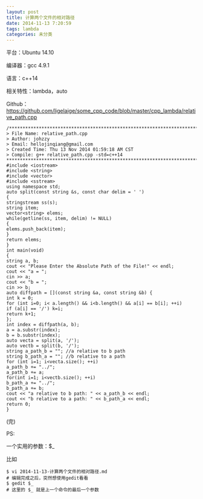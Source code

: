 ```yaml
---
layout: post
title: 计算两个文件的相对路径
date: 2014-11-13 7:20:59
tags: lambda
categories: 未分类
---
```


平台：Ubuntu 14.10

编译器：gcc 4.9.1

语言：c++14

相关特性：lambda，auto

Github：https://github.com/ligelaige/some_cpp_code/blob/master/cpp_lambda/relative_path.cpp

    /************************************************************************* 
    > File Name: relative_path.cpp 
    > Author: johzzy 
    > Email: hellojinqiang@gmail.com 
    > Created Time: Thu 13 Nov 2014 01:59:18 AM CST 
    > Compile: g++ relative_path.cpp -std=c++14 
    ************************************************************************/  
    #include <iostream>  
    #include <string>  
    #include <vector>  
    #include <sstream>  
    using namespace std;  
    auto split(const string &s, const char delim = ' ')  
    {  
    stringstream ss(s);  
    string item;  
    vector<string> elems;  
    while(getline(ss, item, delim) != NULL)  
    {  
    elems.push_back(item);  
    }  
    return elems;  
    }  
    int main(void)  
    {  
    string a, b;  
    cout << "Please Enter the Absolute Path of the File!" << endl;  
    cout << "a = ";  
    cin >> a;  
    cout << "b = ";  
    cin >> b;  
    auto diffpath = [](const string &a, const string &b) {  
    int k = 0;  
    for (int i=0; i< a.length() && i<b.length() && a[i] == b[i]; ++i)  
    if (a[i] == '/') k=i;  
    return k+1;  
    };  
    int index = diffpath(a, b);  
    a = a.substr(index);  
    b = b.substr(index);  
    auto vecta = split(a, '/');  
    auto vectb = split(b, '/');  
    string a_path_b = ""; //a relative to b path  
    string b_path_a = ""; //b relative to a path  
    for (int i=1; i<vecta.size(); ++i)  
    a_path_b += "../";  
    a_path_b += a;  
    for(int i=1; i<vectb.size(); ++i)  
    b_path_a += "../";  
    b_path_a += b;  
    cout << "a relative to b path: " << a_path_b << endl;  
    cout << "b relative to a path: " << b_path_a << endl;  
    return 0;  
    }  
    
(完)

PS:

一个实用的参数：$_

比如
	
	$ vi 2014-11-13-计算两个文件的相对路径.md
	# 编辑完成之后，突然想使用gedit看看
	$ gedit $_
	# 这里的 $_ 就是上一个命令的最后一个参数
	


